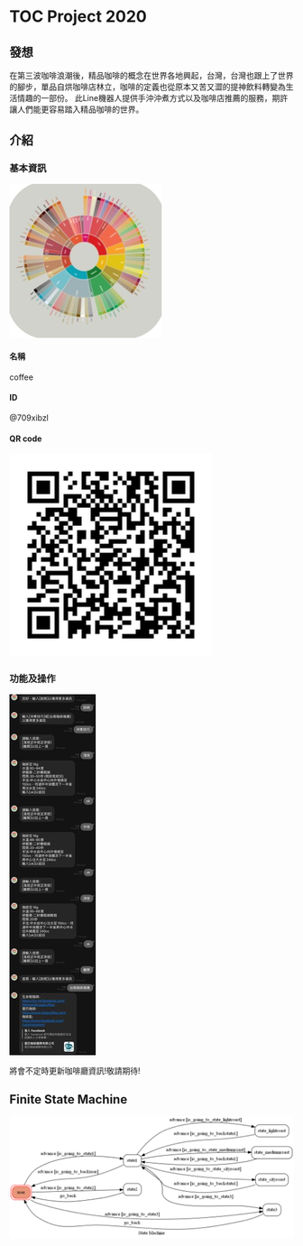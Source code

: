 # TOC Project 2020

## 發想
在第三波咖啡浪潮後，精品咖啡的概念在世界各地興起，台灣，台灣也跟上了世界的腳步，單品自烘咖啡店林立，咖啡的定義也從原本又苦又澀的提神飲料轉變為生活情趣的一部份。
此Line機器人提供手沖沖煮方式以及咖啡店推薦的服務，期許讓人們能更容易踏入精品咖啡的世界。
## 介紹
### 基本資訊
![icon](./img/icon.png)
#### 名稱
coffee
#### ID
@709xibzl
#### QR code
![qrcode](./img/qrcode.png)
### 功能及操作
![demo](./img/demo.jpg)

將會不定時更新咖啡廳資訊!敬請期待!
## Finite State Machine
![fsm](./img/fsm.png)
